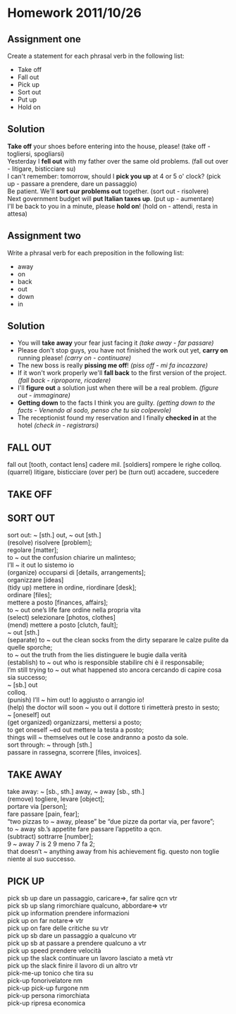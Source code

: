 # Homework 2011/10/26

## Assignment one
  
Create a statement for each phrasal verb in the following list:

 -   Take off
 -   Fall out
 -   Pick up
 -   Sort out
 -   Put up
 -   Hold on
           
## Solution
__Take off__ your shoes before entering into the house, please! (take off - togliersi, spogliarsi)  
Yesterday I __fell out__ with my father over the same old problems.  (fall out over - litigare, bisticciare su)  
I can't remember:  tomorrow, should I __pick you up__ at 4 or 5 o' clock? (pick up - passare a prendere, dare un passaggio)  
Be patient. We'll __sort our problems out__ together. (sort out - risolvere)  
Next government budget will __put Italian taxes up__. (put up - aumentare)  
I'll be back to you in a minute, please __hold on__! (hold on - attendi, resta in attesa)  
                 
## Assignment two
Write a phrasal verb for each preposition in the following list: 

 *  away
 *  on
 *  back
 *  out
 *  down
 *  in
      
## Solution
* You will __take away__ your fear just facing it *(take away - far passare)*    
* Please don't stop guys, you have not finished the work out yet, __carry on__ running please! *(carry on - continuare)*  
* The new boss is really __pissing me off__! *(piss off - mi fa incazzare)*  
* If it won't work properly we'll __fall back__ to the first version of the project. *(fall back - riproporre, ricadere)*  
* I'll __figure out__ a solution just when there will be a real problem. *(figure out - immaginare)*  
* __Getting down__ to the facts I think you are guilty. *(getting down  to the facts - Venendo al sodo, penso che tu sia colpevole)*  
* The receptionist found my reservation and I finally __checked in__ at the hotel *(check in - registrarsi)*  
     
FALL OUT
--------
fall out
[tooth, contact lens] cadere
mil. [soldiers] rompere le righe
colloq. (quarrel) litigare, bisticciare (over per)
be (turn out) accadere, succedere

TAKE OFF
--------
 

SORT OUT
--------
sort out: ~ [sth.] out, ~ out [sth.]  
(resolve) risolvere [problem];  
regolare [matter];  
to ~ out the confusion chiarire un malinteso;  
I’ll ~ it out lo sistemo io  
(organize) occuparsi di [details, arrangements];  
organizzare [ideas]  
(tidy up) mettere in ordine, riordinare [desk];  
ordinare [files];  
mettere a posto [finances, affairs];  
to ~ out one’s life fare ordine nella propria vita  
(select) selezionare [photos, clothes]  
(mend) mettere a posto [clutch, fault];  
~ out [sth.]  
(separate) to ~ out the clean socks from the dirty separare le calze pulite da quelle sporche;  
to ~ out the truth from the lies distinguere le bugie dalla verità  
(establish) to ~ out who is responsible stabilire chi è il responsabile;  
I’m still trying to ~ out what happened sto ancora cercando di capire cosa sia successo;  
~ [sb.] out  
colloq.  
(punish) I’ll ~ him out! lo aggiusto o arrangio io!  
(help) the doctor will soon ~ you out il dottore ti rimetterà presto in sesto;  
~ [oneself] out  
(get organized) organizzarsi, mettersi a posto;  
to get oneself ~ed out mettere la testa a posto;  
things will ~ themselves out le cose andranno a posto da sole.  
sort through: ~ through [sth.]  
passare in rassegna, scorrere [files, invoices].  

TAKE AWAY
---------
take away: ~ [sb., sth.] away, ~ away [sb., sth.]  
(remove) togliere, levare [object];  
portare via [person];  
fare passare [pain, fear];  
“two pizzas to ~ away, please” be “due pizze da portar via, per favore”;  
to ~ away sb.’s appetite fare passare l’appetito a qcn.  
(subtract) sottrarre [number];  
9 ~ away 7 is 2 9 meno 7 fa 2;  
that doesn’t ~ anything away from his achievement fig. questo non toglie niente al suo successo.  

PICK UP
-------
pick sb up			dare un passaggio, caricare⇒, far salire qcn vtr  
pick sb up		slang	rimorchiare qualcuno, abbordare⇒ vtr  
pick up information			prendere informazioni  
pick up on			far notare⇒ vtr  
pick up on			fare delle critiche su vtr  
pick up sb			dare un passaggio a qualcuno vtr  
pick up sb at			passare a prendere qualcuno a vtr  
pick up speed			prendere velocità  
pick up the slack			continuare un lavoro lasciato a metà vtr  
pick up the slack			finire il lavoro di un altro vtr  
pick-me-up			tonico che tira su  
pick-up			fonorivelatore nm  
pick-up		pick-up	furgone nm  
pick-up			persona rimorchiata  
pick-up			ripresa economica  
